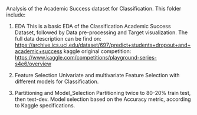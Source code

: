 Analysis of the Academic Success dataset for Classification. 
This folder include:

1. EDA
This is a basic EDA of the Classification Academic Success Dataset, followed by Data pre-processing and Target visualization.
The full data description can be find on: https://archive.ics.uci.edu/dataset/697/predict+students+dropout+and+academic+success
kaggle original competition: https://www.kaggle.com/competitions/playground-series-s4e6/overview


3. Feature Selection
Univariate and multivariate Feature Selection with different models for Classification.

4. Partitioning and Model_Selection
Partitioning twice to 80-20% train test, then test-dev.
Model selection based on the Accuracy metric, according to Kaggle specifications.
